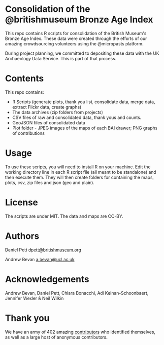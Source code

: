 # Consolidation of the @britishmuseum Bronze Age Index 

This repo contains R scripts for consolidation of the British Museum's Bronze Age Index. 
These data were created through the efforts of our amazing crowdsourcing volunteers using the 
@micropasts platform. 

During project planning, we committed to depositing these data with
the UK Archaeology Data Service. This is part of that process.

# Contents

This repo contains:
 
* R Scripts (generate plots, thank you list, consolidate data, merge data, extract Flickr data, create graphs)
* The data archives (zip folders from projects)
* CSV files of raw and consolidated data, thank yous and counts. 
* GeoJSON files of consolidated data
* Plot folder - JPEG images of the maps of each BAI drawer; PNG graphs of contributions

# Usage

To use these scripts, you will need to install R on your machine. Edit the working directory line in 
each R script file (all meant to be standalone) and then execute them. They will then create folders for 
containing the maps, plots, csv, zip files and json (geo and plain). 

# License

The scripts are under MIT. The data and maps are CC-BY.

# Authors

Daniel Pett <dpett@britishmuseum.org>

Andrew Bevan <a.bevan@ucl.ac.uk>

# Acknowledgements

Andrew Bevan, Daniel Pett, Chiara Bonacchi, Adi Keinan-Schoonbaert, Jennifer Wexler & Neil Wilkin

# Thank you

We have an army of 402 amazing [contributors](thankyou.md) who
identified themselves, as well as a large host of anonymous contributors.
